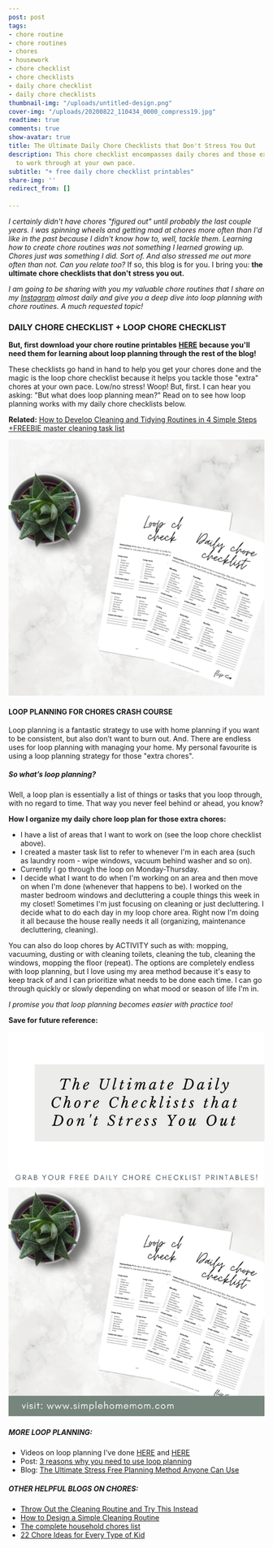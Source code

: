 ```yaml
---
post: post
tags:
- chore routine
- chore routines
- chores
- housework
- chore checklist
- chore checklists
- daily chore checklist
- daily chore checklists
thumbnail-img: "/uploads/untitled-design.png"
cover-img: "/uploads/20200822_110434_0000_compress19.jpg"
readtime: true
comments: true
show-avatar: true
title: The Ultimate Daily Chore Checklists that Don't Stress You Out
description: This chore checklist encompasses daily chores and those extra chores
  to work through at your own pace.
subtitle: "+ free daily chore checklist printables"
share-img: ''
redirect_from: []

---
```

_I certainly didn't have chores "figured out" until probably the last couple years. I was spinning wheels and getting mad at chores more often than I'd like in the past because I didn't know how to, well, tackle them. Learning how to create chore routines was not something I learned growing up. Chores just was something I did. Sort of. And also stressed me out more often than not. Can you relate too?_ If so, this blog is for you. I bring you: **the ultimate chore checklists that don't stress you out.**

_I am going to be sharing with you my valuable chore routines that I share on my_ [_Instagram_](http://www.instagram.com/simplehomemom) _almost daily and give you a deep dive into loop planning with chore routines. A much requested topic!_

### DAILY CHORE CHECKLIST + LOOP CHORE CHECKLIST

**But, first download your chore routine printables** [**HERE**](https://mailchi.mp/1962b2e44326/chore-checklists) **because you'll need them for learning about loop planning through the rest of the blog!**

These checklists go hand in hand to help you get your chores done and the magic is the loop chore checklist because it helps you tackle those "extra" chores at your own pace. Low/no stress! Woop! But, first. I can hear you asking: "But what does loop planning mean?" Read on to see how loop planning works with my daily chore checklists below.

**Related:** [How to Develop Cleaning and Tidying Routines in 4 Simple Steps +FREEBIE master cleaning task list](https://www.simplehomemom.com/how-to-develop-cleaning-and-tidying-routines-in-4-simple-steps/)

![A picture of chore checklist printables on a table next to a plant.](/uploads/untitled-design.png "The Ultimate Daily Chore Checklists that Don't Stress You Out")

#### LOOP PLANNING FOR CHORES CRASH COURSE

Loop planning is a fantastic strategy to use with home planning if you want to be consistent, but also don’t want to burn out. And. There are endless uses for loop planning with managing your home. My personal favourite is using a loop planning strategy for those "extra chores".

##### So what’s loop planning?

Well, a loop plan is essentially a list of things or tasks that you loop through, with no regard to time. That way you never feel behind or ahead, you know?

**How I organize my daily chore loop plan for those extra chores:**

* I have a list of areas that I want to work on (see the loop chore checklist above).
* I created a master task list to refer to whenever I'm in each area (such as laundry room - wipe windows, vacuum behind washer and so on).
* Currently I go through the loop on Monday-Thursday.
* I decide what I want to do when I'm working on an area and then move on when I'm done (whenever that happens to be). I worked on the master bedroom windows and decluttering a couple things this week in my closet! Sometimes I'm just focusing on cleaning or just decluttering. I decide what to do each day in my loop chore area. Right now I'm doing it all because the house really needs it all (organizing, maintenance decluttering, cleaning).

You can also do loop chores by ACTIVITY such as with: mopping, vacuuming, dusting or with cleaning toilets, cleaning the tub, cleaning the windows, mopping the floor (repeat). The options are completely endless with loop planning, but I love using my area method because it's easy to keep track of and I can prioritize what needs to be done each time. I can go through quickly or slowly depending on what mood or season of life I'm in.

_I promise you that loop planning becomes easier with practice too!_

**Save for future reference:**

![Blog graphic](/uploads/the-ultimate-daily-chore-checklists-that-don-t-stress-you-out.png "The Ultimate Daily Chore Checklists that Don't Stress You Out SHM")

##### MORE LOOP PLANNING:

* Videos on loop planning I've done [HERE](https://www.instagram.com/p/CTzLnadj5OS/) and [HERE](https://www.instagram.com/p/CeElgpKJrsk/)
* Post: [3 reasons why you need to use loop planning](https://www.instagram.com/p/CeElgpKJrsk/)
* Blog: [The Ultimate Stress Free Planning Method Anyone Can Use](https://www.simplehomemom.com/the-ultimate-stress-free-planning-method-anyone-can-use/)

##### OTHER HELPFUL BLOGS ON CHORES:

* [Throw Out the Cleaning Routine and Try This Instead](https://www.simplehomemom.com/throw-out-the-cleaning-routine-and-try-this-instead/)
* [How to Design a Simple Cleaning Routine](https://www.simplehomemom.com/how-to-design-a-simple-cleaning-routine/)
* [The complete household chores list](https://bungalow.com/articles/the-complete-household-chores-list)
* [22 Chore Ideas for Every Type of Kid](https://www.parents.com/toddlers-preschoolers/development/behavioral/chores-for-kids/)
